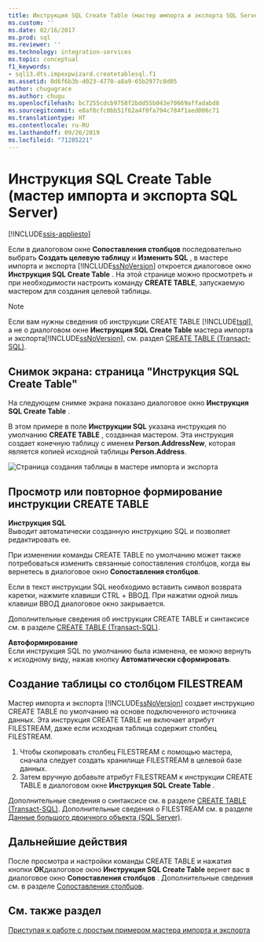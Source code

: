 ```yaml
---
title: Инструкция SQL Create Table (мастер импорта и экспорта SQL Server) | Документы Майкрософт
ms.custom: ''
ms.date: 02/16/2017
ms.prod: sql
ms.reviewer: ''
ms.technology: integration-services
ms.topic: conceptual
f1_keywords:
- sql13.dts.impexpwizard.createtablesql.f1
ms.assetid: 0d6f6b3b-d023-4770-a8a9-65b2977c8d05
author: chugugrace
ms.author: chugu
ms.openlocfilehash: bc7255cdcb9758f2bdd55b043e70669affadabd8
ms.sourcegitcommit: e8af8cfc0bb51f62a4f0fa794c784f1aed006c71
ms.translationtype: HT
ms.contentlocale: ru-RU
ms.lasthandoff: 09/26/2019
ms.locfileid: "71285221"
---
```

# <a name="create-table-sql-statement-sql-server-import-and-export-wizard"></a>Инструкция SQL Create Table (мастер импорта и экспорта SQL Server)

[!INCLUDE[ssis-appliesto](../../includes/ssis-appliesto-ssvrpluslinux-asdb-asdw-xxx.md)]


Если в диалоговом окне **Сопоставления столбцов** последовательно выбрать **Создать целевую таблицу** и **Изменить SQL** , в мастере импорта и экспорта [!INCLUDE[ssNoVersion](../../includes/ssnoversion-md.md)] откроется диалоговое окно **Инструкция SQL Create Table** . На этой странице можно просмотреть и при необходимости настроить команду **CREATE TABLE**, запускаемую мастером для создания целевой таблицы.
  
> [!NOTE]
> Если вам нужны сведения об инструкции CREATE TABLE [!INCLUDE[tsql](../../includes/tsql-md.md)], а не о диалоговом окне **Инструкция SQL Create Table** мастера импорта и экспорта[!INCLUDE[ssNoVersion](../../includes/ssnoversion-md.md)], см. раздел [CREATE TABLE (Transact-SQL)](../../t-sql/statements/create-table-transact-sql.md). 
  
## <a name="screen-shot-of-the-create-table-sql-statement-page"></a>Снимок экрана: страница "Инструкция SQL Create Table"  
 На следующем снимке экрана показано диалоговое окно **Инструкция SQL Create Table** .
 
В этом примере в поле **Инструкции SQL** указана инструкция по умолчанию **CREATE TABLE** , созданная мастером. Эта инструкция создает конечную таблицу с именем **Person.AddressNew**, которая является копией исходной таблицы **Person.Address**. 
  
 ![Страница создания таблицы в мастере импорта и экспорта](../../integration-services/import-export-data/media/create-table.png "Страница создания таблицы в мастере импорта и экспорта")  
  
## <a name="review-or-regenerate-the-create-table-statement"></a>Просмотр или повторное формирование инструкции CREATE TABLE  
 **Инструкция SQL**  
Выводит автоматически созданную инструкцию SQL и позволяет редактировать ее.
 
При изменении команды CREATE TABLE по умолчанию может также потребоваться изменить связанные сопоставления столбцов, когда вы вернетесь в диалоговое окно **Сопоставления столбцов**.  
  
Если в текст инструкции SQL необходимо вставить символ возврата каретки, нажмите клавиши CTRL + ВВОД. При нажатии одной лишь клавиши ВВОД диалоговое окно закрывается.  
  
Дополнительные сведения об инструкции CREATE TABLE и синтаксисе см. в разделе [CREATE TABLE (Transact-SQL)](../../t-sql/statements/create-table-transact-sql.md).   
  
 **Автоформирование**  
 Если инструкция SQL по умолчанию была изменена, ее можно вернуть к исходному виду, нажав кнопку **Автоматически сформировать**.  
  
## <a name="create-a-table-that-includes-a-filestream-column"></a>Создание таблицы со столбцом FILESTREAM  
 Мастер импорта и экспорта [!INCLUDE[ssNoVersion](../../includes/ssnoversion-md.md)] создает инструкцию CREATE TABLE по умолчанию на основе подключенного источника данных. Эта инструкция CREATE TABLE не включает атрибут FILESTREAM, даже если исходная таблица содержит столбец FILESTREAM.
 1.  Чтобы скопировать столбец FILESTREAM с помощью мастера, сначала следует создать хранилище FILESTREAM в целевой базе данных.
 2.  Затем вручную добавьте атрибут FILESTREAM к инструкции CREATE TABLE в диалоговом окне **Инструкция SQL Create Table** .  

Дополнительные сведения о синтаксисе см. в разделе [CREATE TABLE (Transact-SQL)](../../t-sql/statements/create-table-transact-sql.md). Дополнительные сведения о FILESTREAM см. в разделе [Данные большого двоичного объекта (SQL Server)](../../relational-databases/blob/binary-large-object-blob-data-sql-server.md).  
  
## <a name="whats-next"></a>Дальнейшие действия  
 После просмотра и настройки команды CREATE TABLE и нажатия кнопки **ОК**диалоговое окно **Инструкция SQL Create Table** вернет вас в диалоговое окно **Сопоставления столбцов** . Дополнительные сведения см. в разделе [Сопоставления столбцов](../../integration-services/import-export-data/column-mappings-sql-server-import-and-export-wizard.md).
 
 ## <a name="see-also"></a>См. также раздел
[Приступая к работе с простым примером мастера импорта и экспорта](../../integration-services/import-export-data/get-started-with-this-simple-example-of-the-import-and-export-wizard.md)


